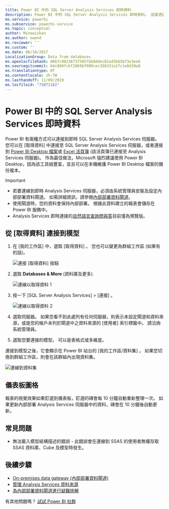 ```yaml
---
title: Power BI 中的 SQL Server Analysis Services 即時資料
description: Power BI 中的 SQL Server Analysis Services 即時資料。 這會透過針對企業閘道設定的資料來源來完成。
ms.service: powerbi
ms.subservice: powerbi-service
ms.topic: conceptual
author: Minewiskan
ms.author: owend
ms.reviewer: ''
ms.custom: ''
ms.date: 08/10/2017
LocalizationGroup: Data from databases
ms.openlocfilehash: 00b7c98236f37505fbb0ddec81a45b65bf3e3ee6
ms.sourcegitcommit: 64c860fcbf2969bf089cec358331a1fc1e0d39a8
ms.translationtype: HT
ms.contentlocale: zh-TW
ms.lasthandoff: 11/09/2019
ms.locfileid: "73871182"
---
```

# <a name="sql-server-analysis-services-live-data-in-power-bi"></a>Power BI 中的 SQL Server Analysis Services 即時資料

Power BI 有兩種方式可以連接到即時 SQL Server Analysis Services 伺服器。 您可以在 [取得資料]  中連接至 SQL Server Analysis Services 伺服器，或者連接到 [Power BI Desktop 檔案](service-desktop-files.md)或 [Excel 活頁簿](service-excel-workbook-files.md) (該活頁簿已連接至 Analysis Services 伺服器)。 作為最佳做法，Microsoft 強烈建議使用 Power BI Desktop，因為該工具組豐富，並且可以在本機維護 Power BI Desktop 檔案的備份複本。

>[!IMPORTANT]
> * 若要連線到即時 Analysis Services 伺服器，必須由系統管理員安裝及設定內部部署資料閘道。 如需詳細資訊，請參閱[內部部署資料閘道](service-gateway-onprem.md)。
> * 使用閘道時，您的資料會保持內部部署。  根據此資料建立的報表會儲存在 Power BI 服務中。 
> * Analysis Services 即時連接的[自然語言查詢問與答](service-q-and-a-direct-query.md)目前僅為預覽版。

## <a name="to-connect-to-a-model-from-get-data"></a>從 [取得資料] 連接到模型

1. 在 [我的工作區]  中，選取 [取得資料]  。 您也可以變更為群組工作區 (如果有的話)。

   ![連接 [取得資料] 按鈕](media/sql-server-analysis-services-tabular-data/connecttoas_getdatabutton.png)

2. 選取 **Databases & More** (資料庫及更多).

   ![連線以取得資料 1](media/sql-server-analysis-services-tabular-data/connecttoas_getdata_1.png)

3. 按一下 [SQL Server Analysis Services]   >  [連接]  。

   ![連線以取得資料 2](media/sql-server-analysis-services-tabular-data/connecttoas_getdata_2.png)

4. 選取伺服器。 如果您看不到此處列有任何伺服器，則表示未設定閘道和資料來源，或是您的帳戶未列於閘道中之資料來源的 [使用者]  索引標籤中。 請洽詢系統管理員。

5. 選取您要連接的模型。 可以是表格式或多維度。

連接到模型之後，它會顯示在 Power BI 站台的 [我的工作區/資料集]  。 如果您切換到群組工作區，則會在該群組內出現資料集。

![連線到資料集](media/sql-server-analysis-services-tabular-data/connecttoas_dataset_5.png)

## <a name="dashboard-tiles"></a>儀表板圖格

報表的視覺效果如果釘選到儀表板，釘選的磚會每 10 分鐘自動重新整理一次。 如果更新內部部署 Analysis Services 伺服器中的資料，磚會在 10 分鐘後自動更新。

## <a name="common-issues"></a>常見問題

* 無法載入模型結構描述的錯誤 - 此錯誤會在連線到 SSAS 的使用者無權存取 SSAS 資料庫、Cube 及模型時發生。

## <a name="next-steps"></a>後續步驟

* [On-premises data gateway (內部部署資料閘道)](service-gateway-onprem.md)  
* [管理 Analysis Services 資料來源](service-gateway-enterprise-manage-ssas.md)  
* [為內部部署資料閘道進行疑難排解](service-gateway-onprem-tshoot.md)  

有其他問題嗎？ [試試 Power BI 社群](https://community.powerbi.com/)